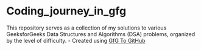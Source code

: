 # Coding_journey_in_gfg
This repository serves as a collection of my solutions to various GeeksforGeeks Data Structures and Algorithms (DSA) problems, organized by the level of difficulty. - Created using [GfG To GitHub](https://github.com/AtharvaNanavate/GfG-To-GitHub)
